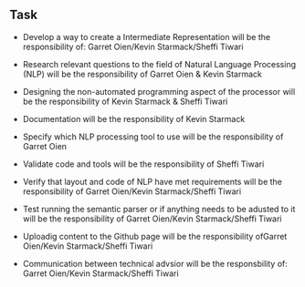 ## Task 

* Develop a way to create a Intermediate Representation will be the responsibility of: Garret Oien/Kevin Starmack/Sheffi Tiwari

* Research relevant questions to the field of Natural Language Processing (NLP) will be the responsibility of Garret Oien & Kevin Starmack

* Designing the non-automated programming aspect of the processor will be the responsibility of Kevin Starmack & Sheffi Tiwari

* Documentation will be the responsibility of Kevin Starmack

* Specify which NLP processing tool to use will be the responsibility of Garret Oien

* Validate code and tools will be the responsibility of Sheffi Tiwari

* Verify that layout and code of NLP have met requirements will be the responsibility of Garret Oien/Kevin Starmack/Sheffi Tiwari

* Test running the semantic parser or if anything needs to be adusted to it will be the responsibility of Garret Oien/Kevin Starmack/Sheffi Tiwari

* Uploadig content to the Github page will be the responsibility ofGarret Oien/Kevin Starmack/Sheffi Tiwari

* Communication between technical advsior will be the responsbility of: Garret Oien/Kevin Starmack/Sheffi Tiwari
